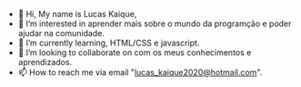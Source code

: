 - 👋 Hi, My name is Lucas Kaique,
- 👀 I’m interested in aprender mais sobre o mundo da programção e poder ajudar na comunidade.
- 🌱 I’m currently learning, HTML/CSS e javascript.
- 💞️ I’m looking to collaborate on com os meus conhecimentos e aprendizados.
- 📫 How to reach me via email "lucas_kaique2020@hotmail.com".
<!---
Lucasnascimento4/Lucasnascimento4 is a ✨ special ✨ repository because its `README.md` (this file) appears on your GitHub profile.
You can click the Preview link to take a look at your changes.
--->
